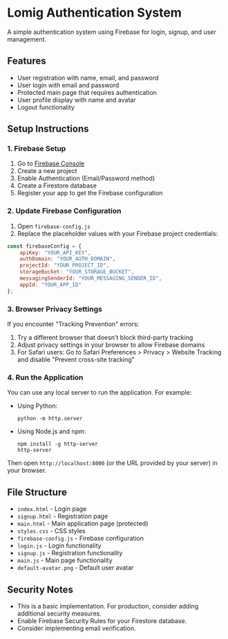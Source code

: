 # Lomig Authentication System

A simple authentication system using Firebase for login, signup, and user management.

## Features

- User registration with name, email, and password
- User login with email and password
- Protected main page that requires authentication
- User profile display with name and avatar
- Logout functionality

## Setup Instructions

### 1. Firebase Setup

1. Go to [Firebase Console](https://console.firebase.google.com/)
2. Create a new project
3. Enable Authentication (Email/Password method)
4. Create a Firestore database
5. Register your app to get the Firebase configuration

### 2. Update Firebase Configuration

1. Open `firebase-config.js`
2. Replace the placeholder values with your Firebase project credentials:

```javascript
const firebaseConfig = {
    apiKey: "YOUR_API_KEY",
    authDomain: "YOUR_AUTH_DOMAIN",
    projectId: "YOUR_PROJECT_ID",
    storageBucket: "YOUR_STORAGE_BUCKET",
    messagingSenderId: "YOUR_MESSAGING_SENDER_ID",
    appId: "YOUR_APP_ID"
};
```

### 3. Browser Privacy Settings

If you encounter "Tracking Prevention" errors:

1. Try a different browser that doesn't block third-party tracking
2. Adjust privacy settings in your browser to allow Firebase domains
3. For Safari users: Go to Safari Preferences > Privacy > Website Tracking and disable "Prevent cross-site tracking"

### 4. Run the Application

You can use any local server to run the application. For example:

- Using Python:
  ```
  python -m http.server
  ```
- Using Node.js and npm:
  ```
  npm install -g http-server
  http-server
  ```

Then open `http://localhost:8000` (or the URL provided by your server) in your browser.

## File Structure

- `index.html` - Login page
- `signup.html` - Registration page
- `main.html` - Main application page (protected)
- `styles.css` - CSS styles
- `firebase-config.js` - Firebase configuration
- `login.js` - Login functionality
- `signup.js` - Registration functionality
- `main.js` - Main page functionality
- `default-avatar.png` - Default user avatar

## Security Notes

- This is a basic implementation. For production, consider adding additional security measures.
- Enable Firebase Security Rules for your Firestore database.
- Consider implementing email verification. 